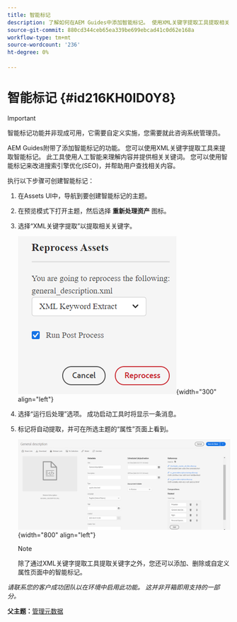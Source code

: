 ```yaml
---
title: 智能标记
description: 了解如何在AEM Guides中添加智能标记。 使用XML关键字提取工具提取相关关键字。
source-git-commit: 880cd344ceb65ea339be699ebcad41c0d62e168a
workflow-type: tm+mt
source-wordcount: '236'
ht-degree: 0%

---
```


# 智能标记 {#id216KH0ID0Y8}

>[!IMPORTANT]
>
> 智能标记功能并非现成可用，它需要自定义实施，您需要就此咨询系统管理员。

AEM Guides附带了添加智能标记的功能。 您可以使用XML关键字提取工具来提取智能标记。 此工具使用人工智能来理解内容并提供相关关键词。 您可以使用智能标记来改进搜索引擎优化\(SEO\)，并帮助用户查找相关内容。

执行以下步骤可创建智能标记：

1. 在Assets UI中，导航到要创建智能标记的主题。
1. 在预览模式下打开主题，然后选择 **重新处理资产** 图标。
1. 选择“XML关键字提取”以提取相关关键字。

   ![](images/smart-tag-reprocess-asset.png){width="300" align="left"}

1. 选择“运行后处理”选项。 成功启动工具时将显示一条消息。
1. 标记将自动提取，并可在所选主题的“属性”页面上看到。

   ![](images/properties-smart-tags.png){width="800" align="left"}

   >[!NOTE]
   >
   > 除了通过XML关键字提取工具提取关键字之外，您还可以添加、删除或自定义属性页面中的智能标记。


*请联系您的客户成功团队以在环境中启用此功能。 这并非开箱即用支持的一部分。*

**父主题：**[&#x200B;管理元数据](manage-metadata.md)
